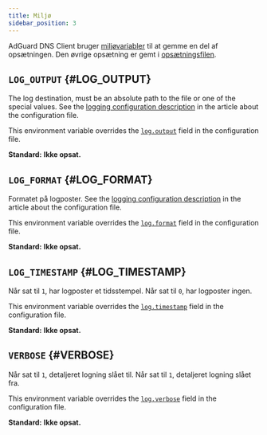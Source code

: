 ```yaml
---
title: Miljø
sidebar_position: 3
---
```


<!-- markdownlint-configure-file {"ul-indent":{"indent":4,"start_indent":2,"start_indented":true}} -->

AdGuard DNS Client bruger [miljøvariabler][wiki-env] til at gemme en del af opsætningen. Den øvrige opsætning er gemt i [opsætningsfilen][conf].

[conf]: configuration.md
[wiki-env]: https://en.wikipedia.org/wiki/Environment_variable

## `LOG_OUTPUT` {#LOG_OUTPUT}

The log destination, must be an absolute path to the file or one of the special values. See the [logging configuration description][conf-log] in the article about the configuration file.

This environment variable overrides the [`log.output`][conf-log] field in the configuration file.

**Standard:** **Ikke opsat.**

[conf-log]: configuration.md#log

## `LOG_FORMAT` {#LOG_FORMAT}

Formatet på logposter. See the [logging configuration description][conf-log] in the article about the configuration file.

This environment variable overrides the [`log.format`][conf-log] field in the configuration file.

**Standard:** **Ikke opsat.**

## `LOG_TIMESTAMP` {#LOG_TIMESTAMP}

Når sat til `1`, har logposter et tidsstempel. Når sat til `0`, har logposter ingen.

This environment variable overrides the [`log.timestamp`][conf-log] field in the configuration file.

**Standard:** **Ikke opsat.**

## `VERBOSE` {#VERBOSE}

Når sat til `1`, detaljeret logning slået til. Når sat til `1`, detaljeret logning slået fra.

This environment variable overrides the [`log.verbose`][conf-log] field in the configuration file.

**Standard:** **Ikke opsat.**
